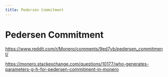 ```yaml
---
title: Pedersen Commitment
---
```

# Pedersen Commitment

https://www.reddit.com/r/Monero/comments/9ed7vb/pedersen_commitment/

https://monero.stackexchange.com/questions/10177/who-generates-parameters-g-h-for-pedersen-commitment-in-monero
